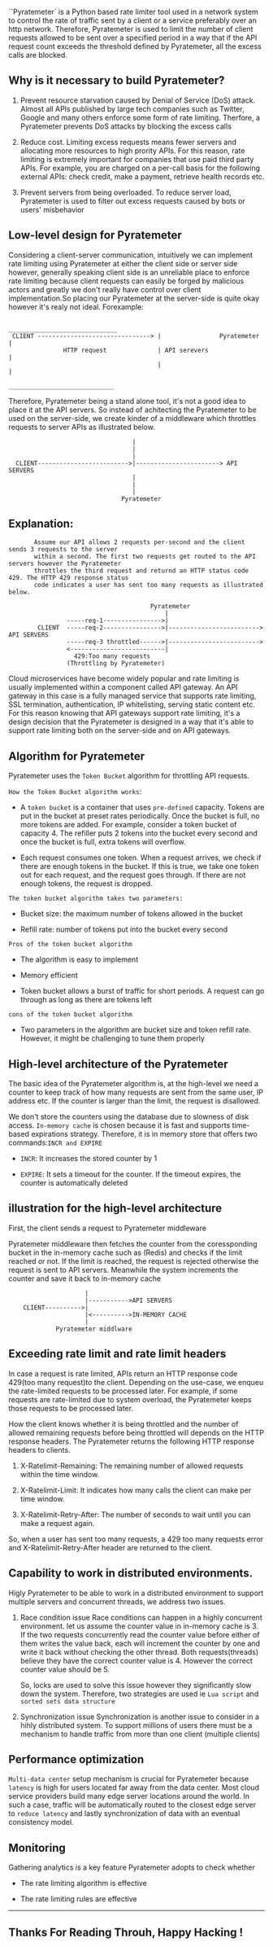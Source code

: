 ``Pyratemeter` is a Python based rate limiter tool used in a network system to control the rate of 
traffic sent by a client or a service preferably over an http network. Therefore, Pyratemeter
is used to limit the number of client requests allowed to be sent over a specified period in
a way that if the API request count exceeds the threshold defined by Pyratemeter, all the
excess calls are blocked.

Why is it necessary to build Pyratemeter?
-----------------------------------------

1. Prevent resource starvation caused by Denial of Service (DoS) attack. Almost all APIs 
   published by large tech companies such as Twitter, Google and many others enforce some form of rate limiting. Therfore, a Pyratemeter prevents DoS attacks by blocking the excess calls

2. Reduce cost. Limiting excess requests means fewer servers and allocating more resources to high prority
   APIs. For this reason, rate limiting is extremely important for companies that use paid third party
   APIs. For example, you are charged on a per-call basis for the following external APIs: check credit,
   make a payment, retrieve health records etc.

3. Prevent servers from being overloaded. To reduce server load, Pyratemeter is used to filter out excess
   requests caused by bots or users' misbehavior

Low-level design for Pyratemeter
----------------------------------

Considering a client-server communication, intuitively we can implement rate limiting using Pyratemeter
at either the client side or server side however, generally speaking client side is an unreliable place
to enforce rate limiting because client  requests can easily be forged by malicious actors and greatly 
we don't really have control over client implementation.So placing our Pyratemeter at the server-side is quite okay however it's realy not ideal. Forexample:

                                             ______________________________
     CLIENT -------------------------------> |                Pyratemeter |
                   HTTP request              | API serevers               |
                                             |                            |
                                              _____________________________

Therefore, Pyratemeter being a stand alone tool, it's not a good idea to place it at the API servers. So instead of achitecting the Pyratemeter to be used on the server-side, we create kinder of a middleware
which throttles requests to server APIs as illustrated below.

                                      |
                                      |
                                      |
      CLIENT------------------------->|-----------------------> API SERVERS
                                      |
                                      |
                                      |
                                   Pyratemeter

Explanation:
------------
           Assume our API allows 2 requests per-second and the client sends 3 requests to the server
           within a second. The first two requests get routed to the API servers however the Pyratemeter
           throttles the third request and returnd an HTTP status code 429. The HTTP 429 response status
           code indicates a user has sent too many requests as illustrated below.
                                     
                                           Pyratemeter
                                               |
                    -----req-1---------------->|
            CLIENT  -----req-2---------------->|-------------------------> API SERVERS
                    -----req-3 throttled------>|------------------------->
                    <--------------------------|
                      429:Too many requests
                    (Throttling by Pyratemeter)

Cloud microservices have become widely popular and rate limiting is usually implemented within a 
component called API gateway. An API gateway in this case is a fully managed service that supports rate 
limiting, SSL termination, authentication, IP whitelisting, serving static content etc. For this reason
knowing that API gateways support rate limiting, it's a design decision that the Pyratemeter is designed 
in a way that it's able to support rate limiting both on the server-side and on API gateways.

Algorithm for Pyratemeter
--------------------------
Pyratemeter uses the `Token Bucket` algorithm for throttling API requests.

`How the Token Bucket algorithm works`:

   - A `token bucket` is a container that uses `pre-defined` capacity. Tokens are put in the bucket
     at preset rates periodically. Once the bucket is full, no more tokens are added.
     For example, consider a token bucket of capacity 4. The refiller puts 2 tokens into the bucket
     every second and once the bucket is full, extra tokens will overflow.
    
   - Each request consumes one token. When a request arrives, we check if there are enough tokens in 
     the bucket. If this is true, we take one token out for each request, and the request goes through.
     If there are not enough tokens, the request is dropped.
    
`The token bucket algorithm takes two parameters:`
   
   - Bucket size: the maximum number of tokens allowed in the bucket

   - Refill rate: number of tokens put into the bucket every second

`Pros of the token bucket algorithm`

   - The algorithm is easy to implement

   - Memory efficient

   - Token bucket allows a burst of traffic for short periods. A request can go through as long as
     there are tokens left

`cons of the token bucket algorithm`

  - Two parameters in the algorithm are bucket size and token refill rate. However, it might be 
    challenging to tune them properly

High-level architecture of the Pyratemeter
--------------------------------------------
The basic idea of the Pyratemeter algorithm is, at the high-level we need a counter to keep track 
of how many requests are sent from the same user, IP address etc. If the counter is larger than
the limit, the request is disallowed.

We don't store the counters using the database due to slowness of disk access. `In-memory cache` is 
chosen because it is fast and supports time-based expirations strategy. Therefore, it is in memory
store that offers two commands:`INCR and EXPIRE`

   - `INCR`: It increases the stored counter by 1

   - `EXPIRE`: It sets a timeout for the counter. If the timeout expires, the counter is automatically
               deleted

illustration for the high-level architecture
--------------------------------------------

First, the client sends a request to Pyratemeter middleware

Pyratemeter middleware then fetches the counter from the coressponding bucket in the in-memory cache
such as (Redis) and checks if the limit reached or not. If the limit is reached, the request is rejected
otherwise the request is sent to API servers. Meanwhile the system increments the counter and save it
back to in-memory cache 

                         |
                         |----------->API SERVERS
        CLIENT---------->|                 
                         |<---------->IN-MEMORY CACHE
                         |         
                 Pyratemeter middlware       



Exceeding rate limit and rate limit headers
-------------------------------------------
In case a request is rate limited, APIs return an HTTP response code 429(too many request)to the client.
Depending on the use-case, we enqueu the rate-limited requests to be processed later. For example, if some
requests are rate-limited due to system overload, the Pyratemeter keeps those requests to be processed later.

How the client knows whether it is being throttled and the number of allowed remaining requests before
being throttled will depends on the HTTP response headers. The Pyratemeter returns the following 
HTTP response headers to clients.
  
  1. X-Ratelimit-Remaining: The remaining number of allowed requests within the time window.

  2. X-Ratelimit-Limit: It indicates how many calls the client can make per time window.

  3. X-Ratelimit-Retry-After: The number of seconds to wait until you can make a request again.

So, when a user has sent too many requests, a 429 too many requests error and X-Ratelimit-Retry-After header
are returned to the client.

Capability to work in distributed environments.
------------------------------------------------
Higly Pyratemeter to be able to work in a distributed environment to support multiple servers and concurrent
threads, we address two issues.
  
  1. Race condition issue
     Race conditions can happen in a highly concurrent environment. let us assume the counter value
     in in-memory cache is 3. If the two requests concurrently read the counter value before either
     of them writes the value back, each will increment the counter by one and write it back without
     checking the other thread. Both requests(threads) believe they have the correct counter value is 4.
     However the correct counter value should be 5.
     
     So, locks are used to solve this issue however they significantly slow down the system. Therefore, 
     two strategies are used ie `Lua script` and `sorted sets data structure`
    
  2. Synchronization issue
     Synchronization is another issue to consider in a hihly distributed system. To support millions of 
     users there must be a mechanism to handle traffic from more than one client (multiple clients)

Performance optimization
-------------------------
`Multi-data center` setup mechanism is crucial for Pyratemeter because `latency` is high for users located 
far away from the data center. Most cloud service providers build many edge server locations around the world. 
In such a case, traffic will be automatically routed to the closest edge server to `reduce latency` and lastly synchronization of data with an eventual consistency model.

Monitoring
-----------
Gathering analytics is a key feature Pyratemeter adopts to check whether
   
   - The rate limiting algorithm is effective

   - The rate limiting rules are effective

------------------------------------------------------------------------------------------------------------ 

## Thanks For Reading Throuh, Happy Hacking !